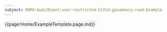 ```yaml
---
subject: PARS-AuditEvent-user-restricted-hl7v3-gpsummary-read-Example
---
```


{{page:Home/ExampleTemplate.page.md}}